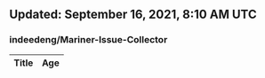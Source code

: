 ## Updated: September 16, 2021, 8:10 AM UTC


### indeedeng/Mariner-Issue-Collector
|**Title**|**Age**|
|:----|:----|